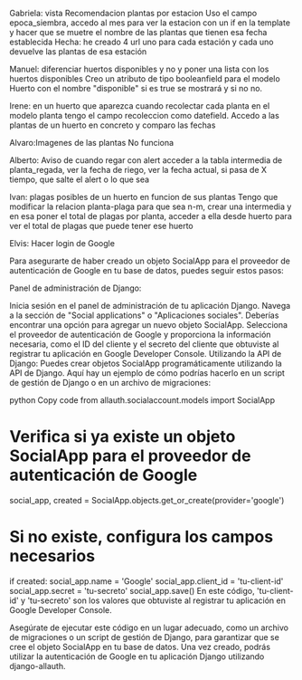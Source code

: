 Gabriela: vista Recomendacion plantas por estacion
    Uso el campo epoca_siembra, accedo al mes para ver la estacion con un if en la template y hacer que se muetre el nombre de las plantas que tienen esa fecha establecida
    Hecha: he creado 4 url uno para cada estación y cada uno devuelve las plantas de esa estación


Manuel: diferenciar  huertos disponibles y no y poner una lista con los huertos disponibles
    Creo un atributo de tipo booleanfield para el modelo Huerto con el nombre "disponible" si es true se mostrará y si no no.


Irene: en un huerto que aparezca cuando recolectar cada planta
    en el modelo planta tengo el campo recoleccion como datefield. Accedo a las plantas de un huerto en concreto y comparo las fechas

Alvaro:Imagenes de las plantas 
    No funciona

Alberto: Aviso de cuando regar con alert
    acceder a la tabla intermedia de planta_regada, ver la fecha de riego, ver la fecha actual, si pasa de X tiempo, que salte el alert o lo que sea

Ivan: plagas posibles de un huerto en funcion de sus plantas
    Tengo que modificar la relacion planta-plaga para que sea n-m, crear una intermedia y en esa poner el total de plagas por planta, acceder a ella desde huerto para ver el total de plagas que puede tener ese huerto

Elvis: Hacer login de Google

Para asegurarte de haber creado un objeto SocialApp para el proveedor de autenticación de Google en tu base de datos, puedes seguir estos pasos:

Panel de administración de Django:

Inicia sesión en el panel de administración de tu aplicación Django.
Navega a la sección de "Social applications" o "Aplicaciones sociales".
Deberías encontrar una opción para agregar un nuevo objeto SocialApp.
Selecciona el proveedor de autenticación de Google y proporciona la información necesaria, como el ID del cliente y el secreto del cliente que obtuviste al registrar tu aplicación en Google Developer Console.
Utilizando la API de Django:
Puedes crear objetos SocialApp programáticamente utilizando la API de Django. Aquí hay un ejemplo de cómo podrías hacerlo en un script de gestión de Django o en un archivo de migraciones:

python
Copy code
from allauth.socialaccount.models import SocialApp

# Verifica si ya existe un objeto SocialApp para el proveedor de autenticación de Google
social_app, created = SocialApp.objects.get_or_create(provider='google')

# Si no existe, configura los campos necesarios
if created:
    social_app.name = 'Google'
    social_app.client_id = 'tu-client-id'
    social_app.secret = 'tu-secreto'
    social_app.save()
En este código, 'tu-client-id' y 'tu-secreto' son los valores que obtuviste al registrar tu aplicación en Google Developer Console.

Asegúrate de ejecutar este código en un lugar adecuado, como un archivo de migraciones o un script de gestión de Django, para garantizar que se cree el objeto SocialApp en tu base de datos. Una vez creado, podrás utilizar la autenticación de Google en tu aplicación Django utilizando django-allauth.